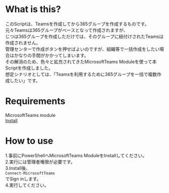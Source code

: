# What is this?  
このScriptは、Teamsを作成してから365グループを作成するものです。  
元々Teamsは365グループがベースとなって作成されますが、  
じつは365グループを作成しただけでは、そのグループに紐付けされたTeamsは作成されません。  
管理センターで作成ボタンを押せばよいのですが、組織等で一括作成をしたい場合はかなりの手間がかかってしまいます。  
その解消のため、色々と拡充されてきたMicrosoftTeams Moduleを使って本Scriptを作成しました。  
想定シナリオとしては、「Teamsを利用するために365グループを一括で複数作成したい」です。

# Requirements  
MicrosoftTeams module  
[Install](https://docs.microsoft.com/en-us/microsoftteams/teams-powershell-install)

# How to use
1.事前にPowerShellへMicrosoftTeams ModuleをInstallしてください。  
2.実行には管理者権限が必要です。  
3.Install後、  
```Connect-MicrosoftTeams```   
でSign inします。  
4.実行してください。
